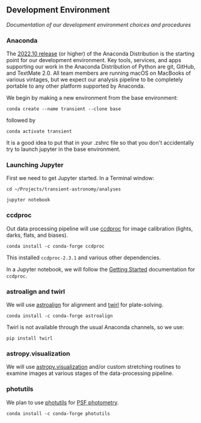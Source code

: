 ## Development Environment

*Documentation of our development environment choices and procedures*

### Anaconda

The [2022.10 release](https://www.anaconda.com/blog/anaconda-distribution-2022-10) (or higher) of the Anaconda Distribution is the starting point for our development environment. Key tools, services, and apps supporting our work in the Anaconda Distribution of Python are git, GitHub, and TextMate 2.0. All team members are running macOS on MacBooks of various vintages, but we expect our analysis pipeline to be completely portable to any other platform supported by Anaconda.

We begin by making a new environment from the base environment:

`conda create --name transient --clone base`

followed by

`conda activate transient`

It is a good idea to put that in your .zshrc file so that you don't accidentally try to launch jupyter in the base environment.

### Launching  Jupyter

First we need to get Jupyter started. In a Terminal window:

`cd ~/Projects/transient-astronomy/analyses`

`jupyter notebook`

### ccdproc

Out data processing pipeline will use [ccdproc](https://ccdproc.readthedocs.io/en/latest/) for image calibration (lights, darks, flats, and biases).

`conda install -c conda-forge ccdproc`

This installed `ccdproc-2.3.1` and various other dependencies.

In a Jupyter notebook, we will follow the [Getting Started](https://ccdproc.readthedocs.io/en/latest/getting_started.html) documentation for `ccdproc`.

### astroalign and twirl

We will use [astroalign](https://astroalign.quatrope.org/en/latest/) for alignment and [twirl](https://github.com/lgrcia/twirl) for plate-solving.

`conda install -c conda-forge astroalign`

Twirl is not available through the usual Anaconda channels, so we use:

`pip install twirl`

### astropy.visualization

We will use [astropy.visualization](https://docs.astropy.org/en/stable/visualization/index.html) and/or custom stretching routines to examine images at various stages of the data-processing pipeline.

### photutils

We plan to use [photutils](https://photutils.readthedocs.io/en/stable/getting_started.html) for [PSF photometry](https://photutils.readthedocs.io/en/stable/psf.html).

`conda install -c conda-forge photutils`
